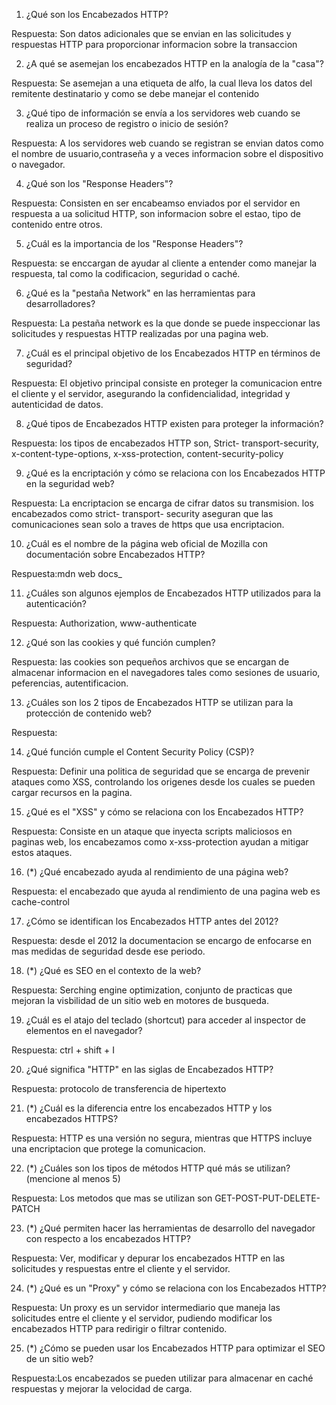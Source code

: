 1. ¿Qué son los Encabezados HTTP? 

Respuesta: Son datos adicionales que se envian en las solicitudes y respuestas HTTP para proporcionar informacion sobre la transaccion

2. ¿A qué se asemejan los encabezados HTTP en la analogía de la "casa"? 

Respuesta: Se asemejan a una etiqueta de alfo, la cual lleva los datos del remitente destinatario y como se debe manejar el contenido          

3. ¿Qué tipo de información se envía a los servidores web cuando se realiza un proceso de registro o inicio de sesión? 

Respuesta: A los servidores web cuando se registran se envian datos como el nombre de usuario,contraseña y a veces informacion sobre el dispositivo o navegador.

4. ¿Qué son los "Response Headers"? 

Respuesta: Consisten en ser encabeamso enviados por el servidor en respuesta a ua solicitud HTTP, son informacion sobre el estao, tipo de contenido entre otros.

5. ¿Cuál es la importancia de los "Response Headers"? 

Respuesta: se enccargan de ayudar al cliente a entender como manejar la respuesta, tal como la codificacion, seguridad o caché.

6. ¿Qué es la "pestaña Network" en las herramientas para desarrolladores?

Respuesta: La pestaña network es la que donde se puede inspeccionar las solicitudes y respuestas HTTP realizadas por una pagina web. 

7. ¿Cuál es el principal objetivo de los Encabezados HTTP en términos de seguridad?

Respuesta: El objetivo principal consiste en proteger la comunicacion entre el cliente y el servidor, asegurando la confidencialidad, integridad y autenticidad de datos.

8. ¿Qué tipos de Encabezados HTTP existen para proteger la información? 

Respuesta: los tipos de encabezados HTTP son, Strict- transport-security, x-content-type-options, x-xss-protection, content-security-policy

9. ¿Qué es la encriptación y cómo se relaciona con los Encabezados HTTP en la seguridad web? 

Respuesta: La encriptacion se encarga de cifrar datos su transmision. los encabezados como strict- transport- security aseguran que las comunicaciones sean solo a traves de https que usa encriptacion.

10. ¿Cuál es el nombre de la página web oficial de Mozilla con documentación sobre Encabezados HTTP? 

Respuesta:mdn web docs_

11. ¿Cuáles son algunos ejemplos de Encabezados HTTP utilizados para la autenticación? 

Respuesta: Authorization, www-authenticate

12. ¿Qué son las cookies y qué función cumplen? 

Respuesta: las cookies son pequeños archivos que se encargan de almacenar informacion en el navegadores tales como sesiones de usuario, peferencias, autentificacion.

13. ¿Cuáles son los 2 tipos de Encabezados HTTP se utilizan para la protección de contenido web? 

Respuesta: 

14. ¿Qué función cumple el Content Security Policy (CSP)? 

Respuesta: Definir una politica de seguridad que se encarga de prevenir ataques como XSS, controlando los origenes desde los cuales se pueden cargar recursos en la pagina.

15. ¿Qué es el "XSS" y cómo se relaciona con los Encabezados HTTP? 

Respuesta: Consiste en un ataque que inyecta scripts maliciosos en paginas web, los encabezamos como x-xss-protection ayudan a mitigar estos ataques.

16. (*) ¿Qué encabezado ayuda al rendimiento de una página web? 

Respuesta:  el encabezado que ayuda al rendimiento de una pagina web es cache-control

17. ¿Cómo se identifican los Encabezados HTTP antes del 2012? 

Respuesta: desde el 2012 la documentacion se encargo de enfocarse en mas medidas de seguridad desde ese periodo.

18. (*) ¿Qué es SEO en el contexto de la web? 

Respuesta: Serching engine optimization, conjunto de practicas que mejoran la visbilidad de un sitio web en motores de busqueda.

19. ¿Cuál es el atajo del teclado (shortcut) para acceder al inspector de elementos en el navegador?

Respuesta: ctrl + shift + I

20. ¿Qué significa "HTTP" en las siglas de Encabezados HTTP?

Respuesta: protocolo de transferencia de hipertexto

21. (*) ¿Cuál es la diferencia entre los encabezados HTTP y los encabezados HTTPS? 

Respuesta: HTTP es una versión no segura, mientras que HTTPS incluye una encriptacion que protege la comunicacion.

22. (*) ¿Cuáles son los tipos de métodos HTTP qué más se utilizan? (mencione al menos 5) 

Respuesta: Los metodos que mas se utilizan son GET-POST-PUT-DELETE-PATCH

23. (*) ¿Qué permiten hacer las herramientas de desarrollo del navegador con respecto a los encabezados HTTP? 

Respuesta: Ver, modificar y depurar los encabezados HTTP en las solicitudes y respuestas entre el cliente y el servidor.

24. (*) ¿Qué es un "Proxy" y cómo se relaciona con los Encabezados HTTP? 

Respuesta: Un proxy es un servidor intermediario que maneja las solicitudes entre el cliente y el servidor, pudiendo modificar los encabezados HTTP para redirigir o filtrar contenido.

25. (*) ¿Cómo se pueden usar los Encabezados HTTP para optimizar el SEO de un sitio web? 

Respuesta:Los encabezados se pueden utilizar para almacenar en caché respuestas y mejorar la velocidad de carga.
